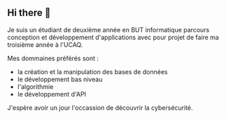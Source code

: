 ## Hi there 👋

Je suis un étudiant de deuxième année en BUT informatique parcours conception et développement d'applications avec pour projet de faire ma troisième année à l'UCAQ. 

Mes dommaines préférés sont : 
  - la création et la manipulation des bases de données
  - le développement bas niveau
  - l'algorithmie
  - le développement d'API

J'espère avoir un jour l'occassion de découvrir la cybersécurité.
